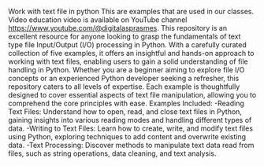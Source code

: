 Work with text file in python
This are examples that are used in our classes. Video education video is available on YouTube channel https://www.youtube.com/@digitalasprasmes.
This repository is an excellent resource for anyone looking to grasp the fundamentals of text type file Input/Output (I/O) processing in Python. With a carefully curated collection of five examples, it offers an insightful and hands-on approach to working with text files, enabling users to gain a solid understanding of file handling in Python.
Whether you are a beginner aiming to explore file I/O concepts or an experienced Python developer seeking a refresher, this repository caters to all levels of expertise. Each example is thoughtfully designed to cover essential aspects of text file manipulation, allowing you to comprehend the core principles with ease.
Examples Included:
-Reading Text Files: Understand how to open, read, and close text files in Python, gaining insights into various reading modes and handling different types of data.
-Writing to Text Files: Learn how to create, write, and modify text files using Python, exploring techniques to add content and overwrite existing data.
-Text Processing: Discover methods to manipulate text data read from files, such as string operations, data cleaning, and text analysis.
